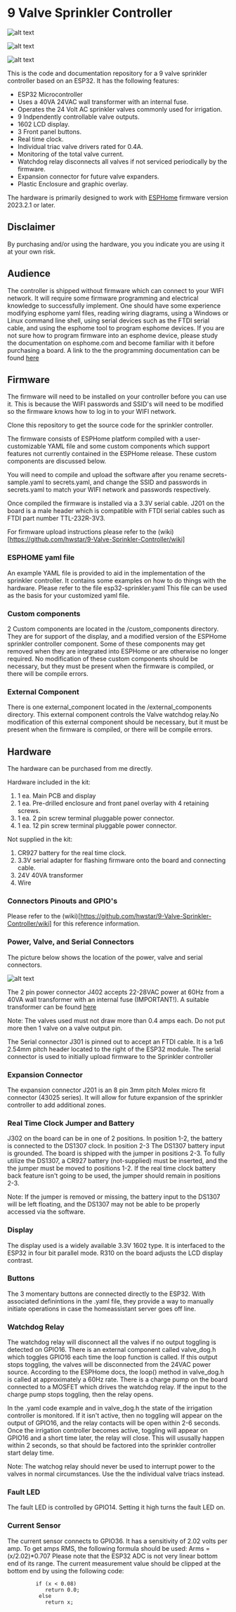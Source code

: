 # 9 Valve Sprinkler Controller

![alt text](https://github.com/hwstar/9-Valve-Sprinkler-Controller/blob/main/assets/logo.png)

![alt text](https://github.com/hwstar/9-Valve-Sprinkler-Controller/blob/main/assets/proto-pic.png)

![alt text](https://github.com/hwstar/9-Valve-Sprinkler-Controller/blob/main/assets/made-for-esphome-black-on-white.png)


This is the code and documentation repository for a 9 valve sprinkler
controller based on an ESP32. It has the following features:

* ESP32 Microcontroller
* Uses a 40VA 24VAC wall transformer with an internal fuse.
* Operates the 24 Volt AC sprinkler valves commonly used for irrigation.
* 9 Indpendently controllable valve outputs.
* 1602 LCD display.
* 3 Front panel buttons.
* Real time clock.
* Individual triac valve drivers rated for 0.4A.
* Monitoring of the total valve current.
* Watchdog relay disconnects all valves if not serviced periodically by the firmware.
* Expansion connector for future valve expanders.
* Plastic Enclosure and graphic overlay.



The hardware is primarily designed to work with [ESPHome](https://github.com/esphome/esphome) firmware version 2023.2.1 or later.

## Disclaimer

By purchasing and/or using the hardware, you you indicate you are using it at your own risk. 

## Audience

The controller is shipped without firmware which can connect to your WIFI network. It will require some firmware programming and electrical knowledge to successfully implement. 
One should have some experience modifying esphome yaml files, reading wiring diagrams, using a Windows or Linux command line shell, using serial devices such as the FTDI serial cable,
and using the esphome tool to program esphome devices. If you are not sure how to program firmware into an esphome device, please study the documentation on esphome.com and become
familiar with it before purchasing a board. A link to the the programming documentation can be found [here](https://esphome.io/guides/cli.html)


## Firmware

The firmware will need to be installed on your controller before you can use it. This is because the WIFI passwords and SSID's will need to be modified so the firmware knows how to log in to your
WIFI network. 

Clone this repository to get the source code for the sprinkler controller.

The firmware consists of ESPHome platform compiled with a user-customizable YAML file and some custom components which support features not currently contained in the ESPHome release. These custom components
are discussed below.

You will need to compile and upload the software after you rename secrets-sample.yaml to secrets.yaml, and change the SSID and passwords in secrets.yaml to match your WIFI network and passwords respectively.

Once compiled the firmware is installed via a 3.3V serial cable. J201 on the board is a male header which is compatible with FTDI serial cables such as FTDI part number TTL-232R-3V3. 

For firmware upload instructions please refer to the (wiki)[https://github.com/hwstar/9-Valve-Sprinkler-Controller/wiki]


### ESPHOME yaml file 

An example YAML file is provided to aid in the implementation of the sprinkler controller. It contains some examples on how to do things with the hardware. Please refer to the file esp32-sprinkler.yaml
This file can be used as the basis for your customized yaml file. 

### Custom components

2 Custom components are located in the /custom_components directory. They are for support of the display, and a modified version of the ESPHome sprinkler controller component.
Some of these components may get removed when they are integrated into ESPHome or are otherwise no longer required. No modification of these custom components should be necessary, but they must
be present when the firmware is compiled, or there will be compile errors.

### External Component

There is one external_component located in the /external_components directory. This external component controls the Valve watchdog relay.No modification of this external component
should be necessary, but it must be present when the firmware is compiled, or there will be compile errors.


## Hardware

The hardware can be purchased from me directly.

Hardware included in the kit:

1. 1 ea. Main PCB and display
2. 1 ea. Pre-drilled enclosure and front panel overlay with 4 retaining screws.
3. 1 ea. 2 pin screw terminal pluggable power connector.
4. 1 ea. 12 pin screw terminal pluggable power connector.

Not supplied in the kit:

1. CR927 battery for the real time clock.
2. 3.3V serial adapter for flashing firmware onto the board and connecting cable.
3. 24V 40VA transformer
4. Wire


### Connectors Pinouts and GPIO's

Please refer to the (wiki)[https://github.com/hwstar/9-Valve-Sprinkler-Controller/wiki] for this reference information.


### Power, Valve, and Serial Connectors

The picture below shows the location of the power, valve and serial connectors.

![alt text](https://github.com/hwstar/9-Valve-Sprinkler-Controller/blob/main/assets/scm9-power-valves-serial.png)

The 2 pin power connector J402 accepts 22-28VAC power at 60Hz from a 40VA wall transformer with an internal fuse (IMPORTANT!). A suitable transformer can be found [here](https://www.amazon.com/Transformer-Auto-resetting-Compatible-Doorbell%EF%BC%8CNest-Thermostat/dp/B085WPNC29)

Note: The valves used must not draw more than 0.4 amps each. Do not put more then 1 valve on a valve output pin.

The Serial connector J301 is pinned out to accept an FTDI cable. It is a 1x6 2.54mm pitch header located to the right of the ESP32 module. The serial connector is used to initially upload firmware to the Sprinkler controller 


### Expansion Connector

The expansion connector J201 is an 8 pin 3mm pitch Molex micro fit connector (43025 series). It will allow for future expansion of the sprinkler controller to add additional zones.


### Real Time Clock Jumper and Battery

J302 on the board can be in one of 2 positions. In position 1-2, the battery is connected to the DS1307 clock. In position 2-3 The DS1307 battery input is grounded. The board is shipped with the jumper in positions 2-3. 
To fully utilize the DS1307, a CR927 battery (not-supplied) must be inserted, and the the jumper must be moved to positions 1-2. If the real time clock battery back feature isn't going to be used, the jumper should remain
in positions 2-3. 

Note: If the jumper is removed or missing, the battery input to the DS1307 will be left floating, and the DS1307 may not be able to be properly accessed via the software.


### Display

The display used is a widely available 3.3V 1602 type. It is interfaced to the ESP32 in four bit parallel mode. R310 on the board adjusts the LCD display contrast.

### Buttons

The 3 momentary buttons are connected directly to the ESP32. With associated definintions in the .yaml file, they provide a way to manually initiate operations in case the homeassistant server goes off line.

### Watchdog Relay

The watchdog relay will disconnect all the valves if no output toggling is detected on GPIO16. There is an external component called valve_dog.h which toggles GPIO16 each time the loop function is called.
If this output stops toggling, the valves will be disconnected from the 24VAC power source. According to the ESPHome docs, the loop() method in valve_dog.h is called at approximately a 60Hz rate. There is a charge pump on the board connected to a MOSFET which drives the watchdog relay. If the input to the charge pump stops toggling, then the relay opens.

In the .yaml code example and in valve_dog.h the state of the irrigation controller is monitored. If it isn't active, then no toggling will appear on the output of GPIO16, and the relay contacts will be open within 2-6 seconds. Once the irrigation controller becomes active, toggling will appear on GPIO16 and a short time later, the relay will close. This will ususally happen within 2 seconds, so that should be factored into the sprinkler controller start delay time.

Note: The watchog relay should never be used to interrupt power to the valves in normal circumstances. Use the the individual valve triacs instead. 

### Fault LED

The fault LED is controlled by GPIO14. Setting it high turns the fault LED on.

### Current Sensor

The current sensor connects to GPIO36. It has a sensitivity of 2.02 volts per amp. To get amps RMS, the following formula should be used: Arms = (x/2.02)*0.707
Please note that the ESP32 ADC is not very linear bottom end of its range. The current measurement value should be clipped at the bottom end by using the following code:

```
         if (x < 0.08)
            return 0.0;
          else
            return x;
```







 


